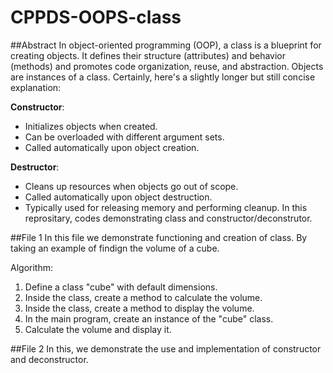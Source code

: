 # CPPDS-OOPS-class
##Abstract
In object-oriented programming (OOP), a class is a blueprint for creating objects. It defines their structure (attributes) and behavior (methods) and promotes code organization, reuse, and abstraction. Objects are instances of a class.
Certainly, here's a slightly longer but still concise explanation:

**Constructor**:
- Initializes objects when created.
- Can be overloaded with different argument sets.
- Called automatically upon object creation.

**Destructor**:
- Cleans up resources when objects go out of scope.
- Called automatically upon object destruction.
- Typically used for releasing memory and performing cleanup.
In this reprositary, codes demonstrating class and constructor/deconstrutor.

##File 1
In this file we demonstrate functioning and creation of class. By taking an example of findign the volume of a cube.

Algorithm:

1. Define a class "cube" with default dimensions.
2. Inside the class, create a method to calculate the volume.
3. Inside the class, create a method to display the volume.
4. In the main program, create an instance of the "cube" class.
5. Calculate the volume and display it.

##File 2
In this, we demonstrate the use and implementation of constructor and deconstructor.

